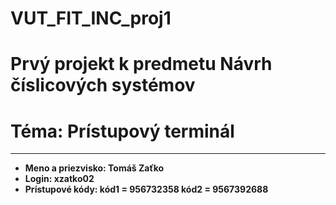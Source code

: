 # VUT_FIT_INC_proj1
# Prvý projekt k predmetu Návrh číslicových systémov
# Téma: Prístupový terminál
----------------------------------------------------
* **Meno a priezvisko: Tomáš Zaťko**
* **Login: xzatko02**
* **Prístupové kódy: kód1 = 956732358 	 kód2 = 9567392688**
